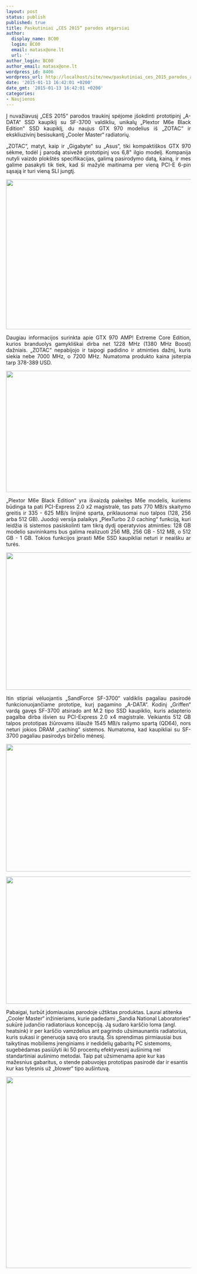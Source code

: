 ```yaml
---
layout: post
status: publish
published: true
title: Paskutiniai „CES 2015“ parodos atgarsiai
author:
  display_name: BC00
  login: BC00
  email: matasx@one.lt
  url: ''
author_login: BC00
author_email: matasx@one.lt
wordpress_id: 8406
wordpress_url: http://localhost/site/new/paskutiniai_ces_2015_parodos_atgarsiai/
date: '2015-01-13 16:42:01 +0200'
date_gmt: '2015-01-13 16:42:01 +0200'
categories:
- Naujienos
---
```

<p style="text-align: justify;">
	Į nuvažiavusį &bdquo;CES 2015&ldquo; parodos traukinį spėjome į&scaron;okdinti prototipinį &bdquo;A-DATA&ldquo; SSD kaupiklį su SF-3700 valdikliu, unikalų &bdquo;Plextor M6e Black Edition&ldquo; SSD kaupiklį, du naujus GTX 970 modelius i&scaron; &bdquo;ZOTAC&ldquo; ir ekskliuzivinį besisukantį &bdquo;Cooler Master&ldquo; radiatorių.</p>
<p style="text-align: justify;">
	&bdquo;ZOTAC&ldquo;, matyt, kaip ir &bdquo;Gigabyte&ldquo; su &bdquo;Asus&ldquo;, tiki kompakti&scaron;kos GTX 970 sėkme, todėl į parodą atsivežė prototipinį vos 6,8&quot; ilgio modelį. Kompanija nutyli vaizdo plok&scaron;tės specifikacijas, galimą pasirodymo datą, kainą, ir mes galime pasakyti tik tiek, kad &scaron;i mažylė maitinama per vieną PCI-E 6-pin sąsają ir turi vieną SLI jungtį.</p>
<p>
	<img alt="" src="http://technews.lt/userfiles/zotacgtx970mini.jpg" style="width: 520px; height: 408px;" /></p>
<p style="text-align: justify;">
	Daugiau informacijos surinkta apie GTX 970 AMP! Extreme Core Edition, kurios branduolys gamykli&scaron;kai dirba net 1228 MHz (1380 MHz Boost) dažniais. &bdquo;ZOTAC&ldquo; nepabijojo ir taipogi padidino ir atminties dažnį, kuris siekia nebe 7000 MHz, o 7200 MHz. Numatoma produkto kaina įsiterpia tarp 378-389 USD.</p>
<p>
	<img alt="" src="http://technews.lt/userfiles/zotacgtx970coreedition.jpg" style="width: 520px; height: 330px;" /></p>
<p style="text-align: justify;">
	&bdquo;Plextor M6e Black Edition&ldquo; yra i&scaron;vaizdą pakeitęs M6e modelis, kuriems būdinga ta pati PCI-Express 2.0 x2 magistralė, tas pats 770 MB/s skaitymo greitis ir 335 - 625 MB/s linijinė sparta, priklausomai nuo talpos (128, 256 arba 512 GB). Juodoji versija palaikys &bdquo;PlexTurbo 2.0 caching&ldquo; funkciją, kuri leidžia i&scaron; sistemos pasiskolinti tam tikrą dydį operatyvios atminties: 128 GB modelio savininkams bus galima realizuoti 256 MB, 256 GB - 512 MB, o 512 GB - 1 GB. Tokios funkcijos įprasti M6e SSD kaupikliai neturi ir neai&scaron;ku ar turės.</p>
<p>
	<img alt="" src="http://technews.lt/userfiles/plextorm6eblack.jpg" style="width: 520px; height: 374px;" /></p>
<p style="text-align: justify;">
	Itin stipriai vėluojantis &bdquo;SandForce SF-3700&ldquo; valdiklis pagaliau pasirodė funkcionuojančiame prototipe, kurį pagamino &bdquo;A-DATA&ldquo;. Kodinį &bdquo;Griffen&ldquo; vardą gavęs SF-3700 atsirado ant M.2 tipo SSD kaupiklio, kuris adapterio pagalba dirba i&scaron;vien su PCI-Express 2.0 x4 magistrale. Veikiantis 512 GB talpos prototipas žiūrovams i&scaron;laužė 1545 MB/s ra&scaron;ymo spartą (QD64), nors neturi jokios DRAM &bdquo;caching&ldquo; sistemos. Numatoma, kad kaupikliai su SF-3700 pagaliau pasirodys birželio mėnesį.</p>
<p style="text-align: justify;">
	<img alt="" src="http://technews.lt/userfiles/ADATASF3700.jpg" style="width: 520px; height: 347px;" /></p>
<p>
	<img alt="" src="http://technews.lt/userfiles/42676_04_adata-displays-seagates-sandforce-sf3700-run-exclusive-tests.jpg" style="width: 520px; height: 346px;" /></p>
<p>
	Pabaigai, turbūt įdomiausias parodoje užtiktas produktas. Laurai atitenka &bdquo;Cooler Master&ldquo; inžinieriams, kurie padedami &bdquo;Sandia National Laboratories&ldquo; sukūrė judančio radiatoriaus koncepciją. Ją sudaro kar&scaron;čio loma (angl. heatsink) ir per kar&scaron;čio vamzdelius ant pagrindo užsimaunantis radiatorius, kuris sukasi ir generuoja savą oro srautą. &Scaron;is sprendimas pirmiausiai bus taikytinas mobiliems įrenginiams ir nedidelių gabaritų PC sistemoms, sugebėdamas pasiūlyti iki 50 procentų efektyvesnį au&scaron;inimą nei standartiniai au&scaron;inimo metodai. Taip pat užsimenama apie kur kas mažesnius gabaritus, o stende pabuvojęs prototipas pasirodė dar ir esantis kur kas tylesnis už &bdquo;blower&ldquo; tipo au&scaron;intuvą.</p>
<p>
	<img alt="" src="http://technews.lt/userfiles/CMrotatingradiator.jpg" style="width: 520px; height: 521px;" /></p>
